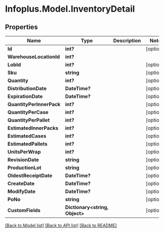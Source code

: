 # Infoplus.Model.InventoryDetail
## Properties

Name | Type | Description | Notes
------------ | ------------- | ------------- | -------------
**Id** | **int?** |  | [optional] 
**WarehouseLocationId** | **int?** |  | 
**LobId** | **int?** |  | [optional] 
**Sku** | **string** |  | [optional] 
**Quantity** | **int?** |  | [optional] 
**DistributionDate** | **DateTime?** |  | [optional] 
**ExpirationDate** | **DateTime?** |  | [optional] 
**QuantityPerInnerPack** | **int?** |  | [optional] 
**QuantityPerCase** | **int?** |  | [optional] 
**QuantityPerPallet** | **int?** |  | [optional] 
**EstimatedInnerPacks** | **int?** |  | [optional] 
**EstimatedCases** | **int?** |  | [optional] 
**EstimatedPallets** | **int?** |  | [optional] 
**UnitsPerWrap** | **int?** |  | [optional] 
**RevisionDate** | **string** |  | [optional] 
**ProductionLot** | **string** |  | [optional] 
**OldestReceiptDate** | **DateTime?** |  | [optional] 
**CreateDate** | **DateTime?** |  | [optional] 
**ModifyDate** | **DateTime?** |  | [optional] 
**PoNo** | **string** |  | [optional] 
**CustomFields** | **Dictionary&lt;string, Object&gt;** |  | [optional] 

[[Back to Model list]](../README.md#documentation-for-models) [[Back to API list]](../README.md#documentation-for-api-endpoints) [[Back to README]](../README.md)

